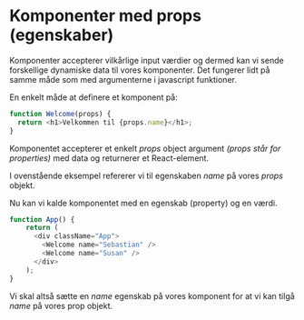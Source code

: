 # Komponenter med props (egenskaber)

Komponenter accepterer vilkårlige input værdier og dermed kan vi sende forskellige dynamiske data til vores komponenter. Det fungerer lidt på samme måde som med argumenterne i javascript funktioner. 

En enkelt måde at definere et komponent på:
```js
function Welcome(props) {
  return <h1>Velkommen til {props.name}</h1>;
}
```
Komponentet accepterer et enkelt *props* object argument *(props står for properties)* med data og returnerer et React-element. 

I ovenstående eksempel refererer vi til egenskaben *name* på vores *props* objekt. 

Nu kan vi kalde komponentet med en egenskab (property) og en værdi. 
```js
function App() {
    return (
      <div className="App">
        <Welcome name="Sebastian" />
        <Welcome name="Susan" />
      </div>
    );
}
```
Vi skal altså sætte en *name* egenskab på vores komponent for at vi kan tilgå *name* på vores prop objekt.

